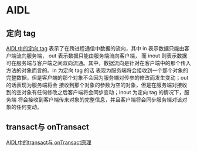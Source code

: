 # AIDL 

## 定向 tag 
[AIDL中的定向 tag](http://blog.csdn.net/luoyanglizi/article/details/51958091) 表示了在跨进程通信中数据的流向，其中 in 表示数据只能由客户端流向服务端， out 表示数据只能由服务端流向客户端，
而 inout 则表示数据可在服务端与客户端之间双向流通。其中，数据流向是针对在客户端中的那个传入方法的对象而言的。in 为定向 tag 的话
表现为服务端将会接收到一个那个对象的完整数据，但是客户端的那个对象不会因为服务端对传参的修改而发生变动；out 的话表现为服务端将会
接收到那个对象的参数为空的对象，但是在服务端对接收到的空对象有任何修改之后客户端将会同步变动；inout 为定向 tag 的情况下，服务端
将会接收到客户端传来对象的完整信息，并且客户端将会同步服务端对该对象的任何变动。

## transact与 onTransact
[AIDL中的transact与 onTransact原理](http://blog.csdn.net/luoyanglizi/article/details/52029091)



